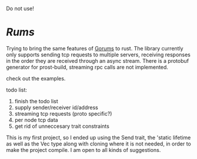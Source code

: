 Do not use!

# *Rums*

Trying to bring the same features of [Gorums](https://github.com/relab/gorums) to rust.
The library currently only supports sending tcp requests to multiple servers, receiving responses in the order they are received through an async stream.
There is a protobuf generator for prost-build, streaming rpc calls are not implemented.

check out the examples.

todo list:
1. finish the todo list
2. supply sender/receiver id/address
3. streaming tcp requests (proto specific?)
4. per node tcp data
5. get rid of unneccesary trait constraints

This is my first project, so I ended up using the Send trait, the 'static lifetime as well as the Vec type along with cloning where it is not needed, in order to make the project compile.
I am open to all kinds of suggestions.